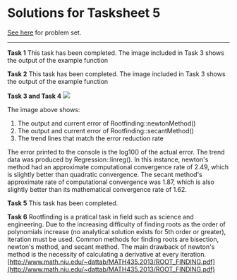 # Solutions for Tasksheet 5
[See here](https://github.com/jvkoebbe/math4610/blob/master/tasksheets/tasksheet_05/pdf/tasksheet_05.pdf) for problem set.

<hr>

**Task 1**
This task has been completed. The image included in Task 3 shows the output of the example function 

**Task 2**
This task has been completed. The image included in Task 3 shows the output of the example function

**Task 3 and Task 4**
![](../../test/newtonanalysis_trend.JPG)

The image above shows:
1. The output and current error of Rootfinding::newtonMethod()
2. The output and current error of Rootfinding::secantMethod()
3. The trend lines that match the error reduction rate

The error printed to the console is the log10() of the actual error. The trend data was produced by Regression::linreg(). In this instance, newton's method had an approximate computational convergence rate of 2.49, which is slightly better than quadratic convergence. The secant method's approximate rate of computational convergence was 1.87, which is also slightly better than its mathematical convergence rate of 1.62.

**Task 5**
This task has been completed.

**Task 6**
Rootfinding is a pratical task in field such as science and engineering. Due to the increasing difficulty of finding roots as the order of polynomials increase (no analytical solution exists for 5th order or greater), iteration must be used. Common methods for finding roots are bisection, newton's method, and secant method. The main drawback of newton's method is the necessity of calculating a derivative at every iteration. [http://www.math.niu.edu/~dattab/MATH435.2013/ROOT_FINDING.pdf](http://www.math.niu.edu/~dattab/MATH435.2013/ROOT_FINDING.pdf)